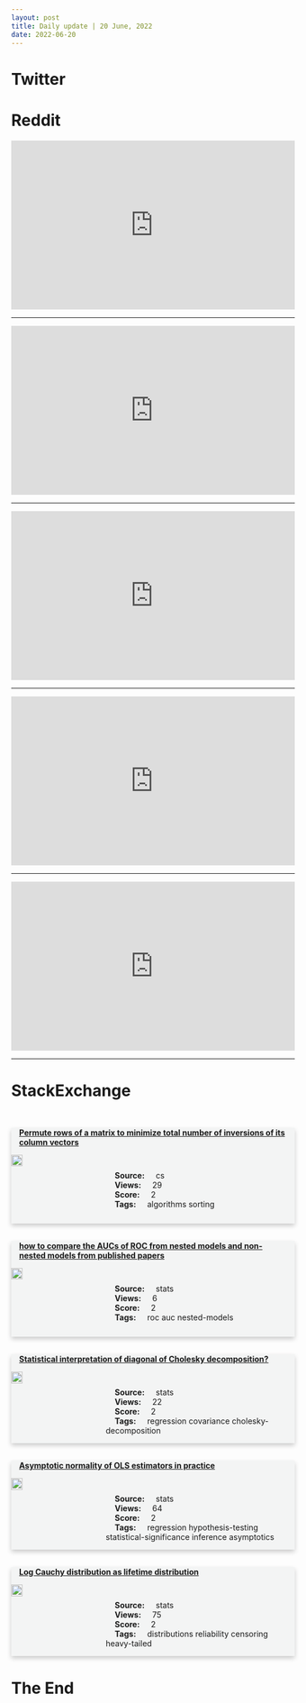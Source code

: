 ```yaml
---
layout: post
title: Daily update | 20 June, 2022
date: 2022-06-20
---
```


<script async src="https://platform.twitter.com/widgets.js" charset="utf-8"></script>


<script src='https://storage.ko-fi.com/cdn/scripts/overlay-widget.js'></script>
<script>
  kofiWidgetOverlay.draw('themldojo', {
    'type': 'floating-chat',
    'floating-chat.donateButton.text': 'Support me',
    'floating-chat.donateButton.background-color': '#f45d22',
    'floating-chat.donateButton.text-color': '#fff'
  });
</script>

# Twitter 

<blockquote class="twitter-tweet"><a href="https://twitter.com/gabrielpeyre/status/1538386090566074369"></a></blockquote>

<blockquote class="twitter-tweet"><a href="https://twitter.com/attention_gan/status/1538345969590317056"></a></blockquote>

<blockquote class="twitter-tweet"><a href="https://twitter.com/ianuragthakur/status/1538427159294857216"></a></blockquote>

<blockquote class="twitter-tweet"><a href="https://twitter.com/gp_pulipaka/status/1538419004947283968"></a></blockquote>

<blockquote class="twitter-tweet"><a href="https://twitter.com/ScienceNews/status/1538325743972884480"></a></blockquote>

<blockquote class="twitter-tweet"><a href="https://twitter.com/ylecun/status/1538419932475555840"></a></blockquote>

<blockquote class="twitter-tweet"><a href="https://twitter.com/ylecun/status/1538418417966977026"></a></blockquote>

<blockquote class="twitter-tweet"><a href="https://twitter.com/huggingface/status/1538539893583904768"></a></blockquote>

<blockquote class="twitter-tweet"><a href="https://twitter.com/ylecun/status/1538422015429955585"></a></blockquote>

<blockquote class="twitter-tweet"><a href="https://twitter.com/fastdotai/status/1538329524571557888"></a></blockquote>

# Reddit 

<iframe id="reddit-embed" src="https://www.redditmedia.com/r/MachineLearning/comments/vfl57t/d_google_quietly_moving_its_products_from?ref_source=embed&amp;ref=share&amp;embed=true" sandbox="allow-scripts allow-same-origin allow-popups" style="border: none;" height="300" width="100%" scrolling="yes"></iframe>
<hr style="width:100%;text-align:left;margin-left:0">
<iframe id="reddit-embed" src="https://www.redditmedia.com/r/datascience/comments/vfkr6f/i_have_a_labeled_food_dataset_with_all_their?ref_source=embed&amp;ref=share&amp;embed=true" sandbox="allow-scripts allow-same-origin allow-popups" style="border: none;" height="300" width="100%" scrolling="yes"></iframe>
<hr style="width:100%;text-align:left;margin-left:0">
<iframe id="reddit-embed" src="https://www.redditmedia.com/r/dataengineering/comments/vfm1gp/12_best_data_engineering_online_courses?ref_source=embed&amp;ref=share&amp;embed=true" sandbox="allow-scripts allow-same-origin allow-popups" style="border: none;" height="300" width="100%" scrolling="yes"></iframe>
<hr style="width:100%;text-align:left;margin-left:0">
<iframe id="reddit-embed" src="https://www.redditmedia.com/r/datascience/comments/vg07r1/great_company_great_area_great_people_but?ref_source=embed&amp;ref=share&amp;embed=true" sandbox="allow-scripts allow-same-origin allow-popups" style="border: none;" height="300" width="100%" scrolling="yes"></iframe>
<hr style="width:100%;text-align:left;margin-left:0">
<iframe id="reddit-embed" src="https://www.redditmedia.com/r/datascience/comments/vg0orv/intermediate_to_advanced_sql_learning?ref_source=embed&amp;ref=share&amp;embed=true" sandbox="allow-scripts allow-same-origin allow-popups" style="border: none;" height="300" width="100%" scrolling="yes"></iframe>
<hr style="width:100%;text-align:left;margin-left:0">

<style>
.card {
box-shadow: 0 4px 8px 0 rgba(0,0,0,0.2);
transition: 0.3s;
width: 100%;
background-color: #F3F4F4;
}
p{
    margin-left:  3em;
    padding-top: 1em;
}
.part2{
    display: grid;
    grid-template-columns: 1fr 3fr;
}
h4{
    margin: 1em;
}

.card:hover {
box-shadow: 0 8px 16px 0 rgba(0,0,0,0.2);
}
b {
padding: 2px 16px;
}
</style>
  
# StackExchange 


  <br>
  <div class="card">
  <h4><a href='https://cs.stackexchange.com/questions/152489/permute-rows-of-a-matrix-to-minimize-total-number-of-inversions-of-its-column-ve'>Permute rows of a matrix to minimize total number of inversions of its column vectors</a></h4> 
  <div class="part2">
      <img src="https://cdn.sstatic.net/Sites/cs/Img/apple-touch-icon@2.png?v=324a3e0c2b03" alt="Img missing!" style="width:40%">
      <p><b>Source:</b> cs<br><b>Views:</b> 29<br><b>Score:</b> 2<br><b>Tags:</b> <span class="badge badge-dark">algorithms</span> <span class="badge badge-dark">sorting</span></p> 
  </div>
  </div>
      
  <br>
  <div class="card">
  <h4><a href='https://stats.stackexchange.com/questions/579326/how-to-compare-the-aucs-of-roc-from-nested-models-and-non-nested-models-from-pub'>how to compare the AUCs of ROC from nested models and non-nested models from published papers</a></h4> 
  <div class="part2">
      <img src="https://cdn.sstatic.net/Sites/stats/Img/apple-touch-icon@2.png?v=344f57aa10cc" alt="Img missing!" style="width:40%">
      <p><b>Source:</b> stats<br><b>Views:</b> 6<br><b>Score:</b> 2<br><b>Tags:</b> <span class="badge badge-dark">roc</span> <span class="badge badge-dark">auc</span> <span class="badge badge-dark">nested-models</span></p> 
  </div>
  </div>
      
  <br>
  <div class="card">
  <h4><a href='https://stats.stackexchange.com/questions/579315/statistical-interpretation-of-diagonal-of-cholesky-decomposition'>Statistical interpretation of diagonal of Cholesky decomposition?</a></h4> 
  <div class="part2">
      <img src="https://cdn.sstatic.net/Sites/stats/Img/apple-touch-icon@2.png?v=344f57aa10cc" alt="Img missing!" style="width:40%">
      <p><b>Source:</b> stats<br><b>Views:</b> 22<br><b>Score:</b> 2<br><b>Tags:</b> <span class="badge badge-dark">regression</span> <span class="badge badge-dark">covariance</span> <span class="badge badge-dark">cholesky-decomposition</span></p> 
  </div>
  </div>
      
  <br>
  <div class="card">
  <h4><a href='https://stats.stackexchange.com/questions/579262/asymptotic-normality-of-ols-estimators-in-practice'>Asymptotic normality of OLS estimators in practice</a></h4> 
  <div class="part2">
      <img src="https://cdn.sstatic.net/Sites/stats/Img/apple-touch-icon@2.png?v=344f57aa10cc" alt="Img missing!" style="width:40%">
      <p><b>Source:</b> stats<br><b>Views:</b> 64<br><b>Score:</b> 2<br><b>Tags:</b> <span class="badge badge-dark">regression</span> <span class="badge badge-dark">hypothesis-testing</span> <span class="badge badge-dark">statistical-significance</span> <span class="badge badge-dark">inference</span> <span class="badge badge-dark">asymptotics</span></p> 
  </div>
  </div>
      
  <br>
  <div class="card">
  <h4><a href='https://stats.stackexchange.com/questions/579278/log-cauchy-distribution-as-lifetime-distribution'>Log Cauchy distribution as lifetime distribution</a></h4> 
  <div class="part2">
      <img src="https://cdn.sstatic.net/Sites/stats/Img/apple-touch-icon@2.png?v=344f57aa10cc" alt="Img missing!" style="width:40%">
      <p><b>Source:</b> stats<br><b>Views:</b> 75<br><b>Score:</b> 2<br><b>Tags:</b> <span class="badge badge-dark">distributions</span> <span class="badge badge-dark">reliability</span> <span class="badge badge-dark">censoring</span> <span class="badge badge-dark">heavy-tailed</span></p> 
  </div>
  </div>
      
# The End